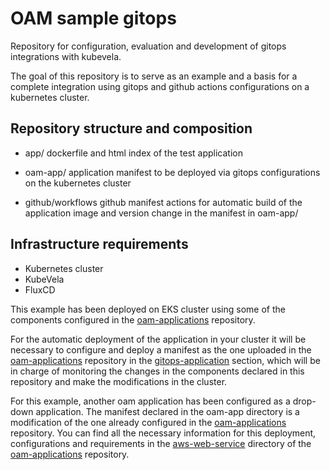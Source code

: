 # OAM sample gitops
Repository for configuration, evaluation and development of gitops integrations with kubevela.

The goal of this repository is to serve as an example and a basis for a complete integration using gitops and github actions configurations on a kubernetes cluster.

## Repository structure and composition

- app/ dockerfile and html index of the test application

- oam-app/ application manifest to be deployed via gitops configurations on the kubernetes cluster

- github/workflows github manifest actions for automatic build of the application image and version change in the manifest in oam-app/

## Infrastructure requirements

- Kubernetes cluster
- KubeVela
- FluxCD

This example has been deployed on EKS cluster using some of the components configured in the [oam-applications]() repository.  

For the automatic deployment of the application in your cluster it will be necessary to configure and deploy a manifest as the one uploaded in the [oam-applications]() repository in the [gitops-application]() section, which will be in charge of monitoring the changes in the components declared in this repository and make the modifications in the cluster.

For this example, another oam application has been configured as a drop-down application. The manifest declared in the oam-app directory is a modification of the one already configured in the [oam-applications]() repository. You can find all the necessary information for this deployment, configurations and requirements in the [aws-web-service]() directory of the [oam-applications]() repository.

